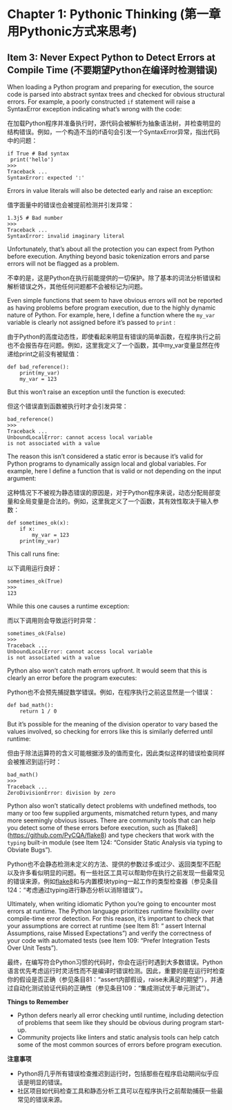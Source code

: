 # Chapter 1: Pythonic Thinking (第一章 用Pythonic方式来思考)

## Item 3: Never Expect Python to Detect Errors at Compile Time (不要期望Python在编译时检测错误)

When loading a Python program and preparing for execution, the source code is parsed into abstract syntax trees and checked for obvious structural errors. For example, a poorly constructed `if` statement will raise a SyntaxError exception indicating what’s wrong with the code:

在加载Python程序并准备执行时，源代码会被解析为抽象语法树，并检查明显的结构错误。例如，一个构造不当的if语句会引发一个SyntaxError异常，指出代码中的问题：

```
if True # Bad syntax
 print('hello')
>>>
Traceback ...
SyntaxError: expected ':'
```

Errors in value literals will also be detected early and raise an exception:

值字面量中的错误也会被提前检测并引发异常：

```
1.3j5 # Bad number
>>>
Traceback ...
SyntaxError: invalid imaginary literal
```

Unfortunately, that’s about all the protection you can expect from Python before execution. Anything beyond basic tokenization errors and parse errors will not be flagged as a problem.

不幸的是，这是Python在执行前能提供的一切保护。除了基本的词法分析错误和解析错误之外，其他任何问题都不会被标记为问题。

Even simple functions that seem to have obvious errors will not be reported as having problems before program execution, due to the highly dynamic nature of Python. For example, here, I define a function where the `my_var` variable is clearly not assigned before it’s passed to `print` :

由于Python的高度动态性，即使看起来明显有错误的简单函数，在程序执行之前也不会报告存在问题。例如，这里我定义了一个函数，其中my_var变量显然在传递给print之前没有被赋值：

```
def bad_reference():
    print(my_var)
    my_var = 123
```

But this won’t raise an exception until the function is executed:

但这个错误直到函数被执行时才会引发异常：

```
bad_reference()
>>>
Traceback ...
UnboundLocalError: cannot access local variable 
is not associated with a value
```

The reason this isn’t considered a static error is because it’s valid for Python programs to dynamically assign local and global variables. For example, here I define a function that is valid or not depending on the input argument:

这种情况下不被视为静态错误的原因是，对于Python程序来说，动态分配局部变量和全局变量是合法的。例如，这里我定义了一个函数，其有效性取决于输入参数：

```
def sometimes_ok(x):
    if x:
        my_var = 123
    print(my_var)
```

This call runs fine:

以下调用运行良好：

```
sometimes_ok(True)
>>>
123
```

While this one causes a runtime exception:

而以下调用则会导致运行时异常：

```
sometimes_ok(False)
>>>
Traceback ...
UnboundLocalError: cannot access local variable 
is not associated with a value
```

Python also won’t catch math errors upfront. It would seem that this is clearly an error before the program executes:

Python也不会预先捕捉数学错误。例如，在程序执行之前这显然是一个错误：

```
def bad_math():
    return 1 / 0
```

But it’s possible for the meaning of the division operator to vary based the values involved, so checking for errors like this is similarly deferred until runtime:

但由于除法运算符的含义可能根据涉及的值而变化，因此类似这样的错误检查同样会被推迟到运行时：

```
bad_math()
>>>
Traceback ...
ZeroDivisionError: division by zero
```

Python also won’t statically detect problems with undefined methods, too many or too few supplied arguments, mismatched return types, and many more seemingly obvious issues. There are community tools that can help you detect some of these errors before execution, such as [flake8] (https://github.com/PyCQA/flake8) and type checkers that work with the `typing` built-in module (see Item 124: “Consider Static Analysis via typing to Obviate Bugs”).

Python也不会静态检测未定义的方法、提供的参数过多或过少、返回类型不匹配以及许多看似明显的问题。有一些社区工具可以帮助你在执行之前发现一些最常见的错误来源，例如[flake8](https://github.com/PyCQA/flake8)和与内置模块typing一起工作的类型检查器（参见条目124：“考虑通过typing进行静态分析以消除错误”）。

Ultimately, when writing idiomatic Python you’re going to encounter most errors at runtime. The Python language prioritizes runtime flexibility over compile-time error detection. For this reason, it’s important to check that your assumptions are correct at runtime (see Item 81: “ assert Internal Assumptions, raise Missed Expectations”) and verify the correctness of your code with automated tests (see Item 109: “Prefer Integration Tests Over Unit Tests”).

最终，在编写符合Python习惯的代码时，你会在运行时遇到大多数错误。Python语言优先考虑运行时灵活性而不是编译时错误检测。因此，重要的是在运行时检查你的假设是否正确（参见条目81：“assert内部假设，raise未满足的期望”），并通过自动化测试验证代码的正确性（参见条目109：“集成测试优于单元测试”）。

**Things to Remember**

- Python defers nearly all error checking until runtime, including detection of problems that seem like they should be obvious during program start-up.
- Community projects like linters and static analysis tools can help catch some of the most common sources of errors before program execution.

**注意事项**

- Python将几乎所有错误检查推迟到运行时，包括那些在程序启动期间似乎应该是明显的错误。
- 社区项目如代码检查工具和静态分析工具可以在程序执行之前帮助捕获一些最常见的错误来源。